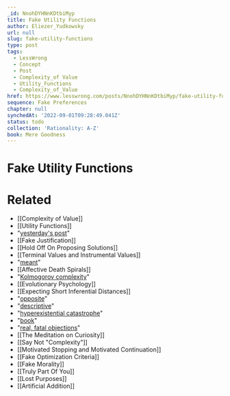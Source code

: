 ```yaml
---
_id: NnohDYHNnKDtbiMyp
title: Fake Utility Functions
author: Eliezer_Yudkowsky
url: null
slug: fake-utility-functions
type: post
tags:
  - LessWrong
  - Concept
  - Post
  - Complexity_of Value
  - Utility_Functions
  - Complexity_of_Value
href: https://www.lesswrong.com/posts/NnohDYHNnKDtbiMyp/fake-utility-functions
sequence: Fake Preferences
chapter: null
synchedAt: '2022-09-01T09:28:49.041Z'
status: todo
collection: 'Rationality: A-Z'
book: Mere Goodness
---
```


# Fake Utility Functions


# Related

- [[Complexity of Value]]
- [[Utility Functions]]
- "[yesterday's post](/lw/lp/fake_fake_utility_functions/)"
- [[Fake Justification]]
- [[Hold Off On Proposing Solutions]]
- [[Terminal Values and Instrumental Values]]
- "[meant](/lw/ke/illusion_of_transparency_why_no_one_understands/)"
- [[Affective Death Spirals]]
- "[Kolmogorov complexity](/lw/jp/occams_razor/)"
- [[Evolutionary Psychology]]
- [[Expecting Short Inferential Distances]]
- "[opposite](/lw/l0/adaptationexecuters_not_fitnessmaximizers/)"
- "[descriptive](http://atheism.about.com/library/FAQs/phil/blfaq_phileth_cat.htm)"
- "[hyperexistential catastrophe](http://www.nickbostrom.com/existential/risks.html)"
- "[book](/lw/k9/the_logical_fallacy_of_generalization_from/)"
- "[real, fatal objections](/lw/jy/avoiding_your_beliefs_real_weak_points/)"
- [[The Meditation on Curiosity]]
- [[Say Not "Complexity"]]
- [[Motivated Stopping and Motivated Continuation]]
- [[Fake Optimization Criteria]]
- [[Fake Morality]]
- [[Truly Part Of You]]
- [[Lost Purposes]]
- [[Artificial Addition]]